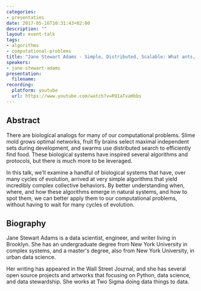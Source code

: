 ```yaml
---
categories:
- presentaties
date: 2017-05-16T10:31:43+02:00
description: ""
layout: event-talk
tags:
- algorithms
- computational-problems
title: "Jane Stewart Adams - Simple, Distributed, Scalable: What ants, starlings, and slime mold can teach us about computers"
speakers:
- jane-stewart-adams
presentation:
  filename: 
recording:
  platform: youtube
  url: https://www.youtube.com/watch?v=R91aTvaHbbs
---
```


## Abstract

There are biological analogs for many of our computational problems. Slime mold grows optimal networks, fruit fly brains select maximal independent sets during development, and swarms use distributed search to efficiently find food. These biological systems have inspired several algorithms and protocols, but there is much more to be leveraged.


In this talk, we’ll examine a handful of biological systems that have, over many cycles of evolution, arrived at very simple algorithms that yield incredibly complex collective behaviors. By better understanding when, where, and how these algorithms emerge in natural systems, and how to spot them, we can better apply them to our computational problems, without having to wait for many cycles of evolution.

## Biography

Jane Stewart Adams is a data scientist, engineer, and writer living in Brooklyn. She has an undergraduate degree from New York University in complex systems, and a master's degree, also from New York University, in urban data science.

Her writing has appeared in the Wall Street Journal, and she has several open source projects and artworks that focusing on Python, data science, and data stewardship. She works at Two Sigma doing data things to data.